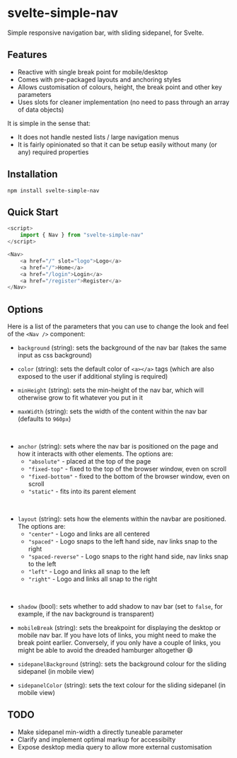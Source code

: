 # svelte-simple-nav

Simple responsive navigation bar, with sliding sidepanel, for Svelte.

## Features

- Reactive with single break point for mobile/desktop
- Comes with pre-packaged layouts and anchoring styles
- Allows customisation of colours, height, the break point and other key parameters
- Uses slots for cleaner implementation (no need to pass through an array of data objects)

It is simple in the sense that:
- It does not handle nested lists / large navigation menus
- It is fairly opinionated so that it can be setup easily without many (or any) required properties

## Installation

```shell
npm install svelte-simple-nav
```

## Quick Start

```js
<script>
    import { Nav } from "svelte-simple-nav"
</script>

<Nav>
    <a href="/" slot="logo">Logo</a>
    <a href="/">Home</a>
    <a href="/login">Login</a>
    <a href="/register">Register</a>
</Nav>
```

## Options

Here is a list of the parameters that you can use to change the look and feel of the `<Nav />` component:

- `background` (string): sets the background of the nav bar (takes the same input as css background)

- `color` (string): sets the default color of `<a></a>` tags (which are also exposed to the user if additional styling is required)

- `minHeight` (string): sets the min-height of the nav bar, which will otherwise grow to fit whatever you put in it

- `maxWidth` (string): sets the width of the content within the nav bar (defaults to `960px`)

<br> 

- `anchor` (string): sets where the nav bar is positioned on the page and how it interacts with other elements. The options are:
    - `"absolute"` - placed at the top of the page
    - `"fixed-top"` - fixed to the top of the browser window, even on scroll
    - `"fixed-bottom"` - fixed to the bottom of the browser window, even on scroll
    - `"static"` - fits into its parent element

<br> 

- `layout` (string): sets how the elements within the navbar are positioned. The options are:
    - `"center"` - Logo and links are all centered
    - `"spaced"` - Logo snaps to the left hand side, nav links snap to the right
    - `"spaced-reverse"` - Logo snaps to the right hand side, nav links snap to the left
    - `"left"` - Logo and links all snap to the left
    - `"right"` - Logo and links all snap to the right

<br> 

- `shadow` (bool): sets whether to add shadow to nav bar (set to `false`, for example, if the nav background is transparent)

- `mobileBreak` (string): sets the breakpoint for displaying the desktop or mobile nav bar. If you have lots of links, you might need to make the break point earlier. Conversely, if you only have a couple of links, you might be able to avoid the dreaded hamburger altogether :smile: 

- `sidepanelBackground` (string): sets the background colour for the sliding sidepanel (in mobile view)

- `sidepanelColor` (string): sets the text colour for the sliding sidepanel (in mobile view)

## TODO
- Make sidepanel min-width a directly tuneable parameter
- Clarify and implement optimal markup for accessibilty
- Expose desktop media query to allow more external customisation
